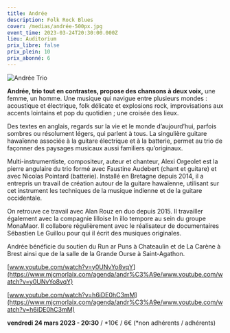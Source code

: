 ```yaml
---
title: Andrée
description: Folk Rock Blues
cover: /medias/andrée-500px.jpg
event_time: 2023-03-24T20:30:00.000Z
lieu: Auditorium
prix_libre: false
prix_plein: 10
prix_abonné: 6
---
```

![Andrée Trio](/medias/andrée-500px.jpg)

**Andrée, trio tout en contrastes, propose des chansons à deux voix,** une femme, un homme. Une musique qui navigue entre plusieurs mondes : acoustique et électrique, folk délicate et explosions rock, improvisations aux accents lointains et pop du quotidien ; une croisée des lieux. 

Des textes en anglais, regards sur la vie et le monde d’aujourd’hui, parfois sombres ou résolument légers, qui parlent à tous. La singulière guitare hawaïenne associée à la guitare électrique et à la batterie, permet au trio de façonner des paysages musicaux aussi familiers qu’originaux.

Multi-instrumentiste, compositeur, auteur et chanteur, Alexi Orgeolet est la pierre angulaire du trio formé avec Faustine Audebert (chant et guitare) et avec Nicolas Pointard (batterie). Installé en Bretagne depuis 2014, il a entrepris un travail de création autour de la guitare hawaïenne, utilisant sur cet instrument les techniques de la musique indienne et de la guitare occidentale.

On retrouve ce travail avec Alan Rouz en duo depuis 2015. Il travailler également avec la compagnie lilloise In illo tempore au sein du groupe MonaMaor. Il collabore régulièrement avec le réalisateur de documentaires Sébastien Le Guillou pour qui il écrit des musiques originales.

Andrée bénéficie du soutien du Run ar Puns à Chateaulin et de La Carène à Brest ainsi que de la salle de la Grande Ourse à Saint-Agathon.

[www.youtube.com/watch?v=y0UNvYo8vqY](https://www.mjcmorlaix.com/agenda/andr%C3%A9e/www.youtube.com/watch?v=y0UNvYo8vqY)

[www.youtube.com/watch?v=h6iDE0hC3mM](https://www.mjcmorlaix.com/agenda/andr%C3%A9e/www.youtube.com/watch?v=h6iDE0hC3mM)

**vendredi 24 mars 2023 - 20:30**  /  \*10€ / 6€  (\*non adhérents / adhérents)